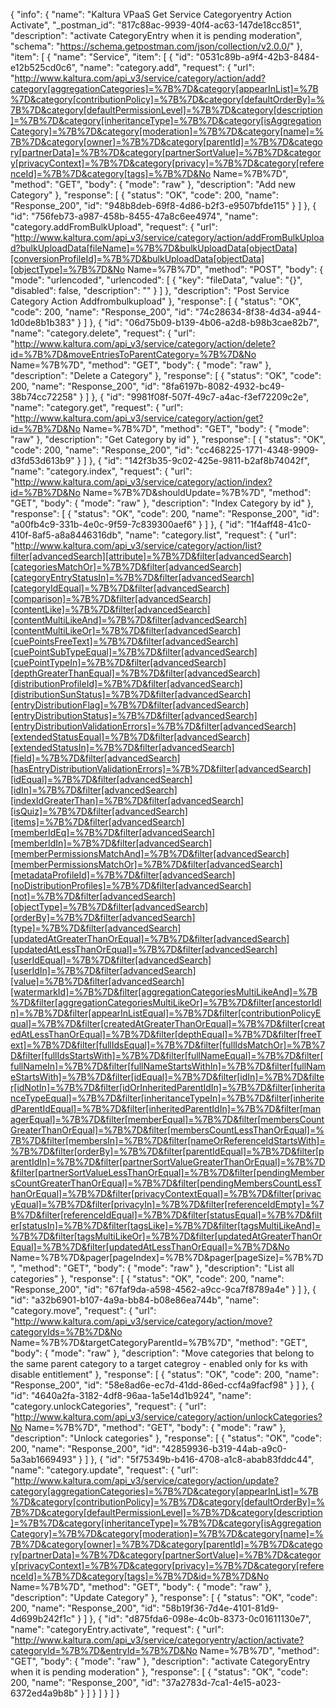 {
  "info": {
    "name": "Kaltura VPaaS Get Service Categoryentry Action Activate",
    "_postman_id": "817c88ac-9939-40f4-ac63-147de18cc851",
    "description": "activate CategoryEntry when it is pending moderation",
    "schema": "https://schema.getpostman.com/json/collection/v2.0.0/"
  },
  "item": [
    {
      "name": "Service",
      "item": [
        {
          "id": "0531c89b-a9f4-42b3-8484-e12b525cd0c6",
          "name": "category.add",
          "request": {
            "url": "http://www.kaltura.com/api_v3/service/category/action/add?category[aggregationCategories]=%7B%7D&category[appearInList]=%7B%7D&category[contributionPolicy]=%7B%7D&category[defaultOrderBy]=%7B%7D&category[defaultPermissionLevel]=%7B%7D&category[description]=%7B%7D&category[inheritanceType]=%7B%7D&category[isAggregationCategory]=%7B%7D&category[moderation]=%7B%7D&category[name]=%7B%7D&category[owner]=%7B%7D&category[parentId]=%7B%7D&category[partnerData]=%7B%7D&category[partnerSortValue]=%7B%7D&category[privacyContext]=%7B%7D&category[privacy]=%7B%7D&category[referenceId]=%7B%7D&category[tags]=%7B%7D&No Name=%7B%7D",
            "method": "GET",
            "body": {
              "mode": "raw"
            },
            "description": "Add new Category"
          },
          "response": [
            {
              "status": "OK",
              "code": 200,
              "name": "Response_200",
              "id": "948b8deb-69f8-4d86-b2f3-e9507bfde115"
            }
          ]
        },
        {
          "id": "756feb73-a987-458b-8455-47a8c6ee4974",
          "name": "category.addFromBulkUpload",
          "request": {
            "url": "http://www.kaltura.com/api_v3/service/category/action/addFromBulkUpload?bulkUploadData[fileName]=%7B%7D&bulkUploadData[objectData][conversionProfileId]=%7B%7D&bulkUploadData[objectData][objectType]=%7B%7D&No Name=%7B%7D",
            "method": "POST",
            "body": {
              "mode": "urlencoded",
              "urlencoded": [
                {
                  "key": "fileData",
                  "value": "{}",
                  "disabled": false,
                  "description": ""
                }
              ]
            },
            "description": "Post Service Category Action Addfrombulkupload"
          },
          "response": [
            {
              "status": "OK",
              "code": 200,
              "name": "Response_200",
              "id": "74c28634-8f38-4d34-a944-1d0de8b1b383"
            }
          ]
        },
        {
          "id": "06d75b09-b139-4b06-a2d8-b98b3cae82b7",
          "name": "category.delete",
          "request": {
            "url": "http://www.kaltura.com/api_v3/service/category/action/delete?id=%7B%7D&moveEntriesToParentCategory=%7B%7D&No Name=%7B%7D",
            "method": "GET",
            "body": {
              "mode": "raw"
            },
            "description": "Delete a Category"
          },
          "response": [
            {
              "status": "OK",
              "code": 200,
              "name": "Response_200",
              "id": "8fa6197b-8082-4932-bc49-38b74cc72258"
            }
          ]
        },
        {
          "id": "9981f08f-507f-49c7-a4ac-f3ef72209c2e",
          "name": "category.get",
          "request": {
            "url": "http://www.kaltura.com/api_v3/service/category/action/get?id=%7B%7D&No Name=%7B%7D",
            "method": "GET",
            "body": {
              "mode": "raw"
            },
            "description": "Get Category by id"
          },
          "response": [
            {
              "status": "OK",
              "code": 200,
              "name": "Response_200",
              "id": "cc468225-1771-4348-9909-d3fd53d613b9"
            }
          ]
        },
        {
          "id": "142f3b35-9c02-425e-9811-b2af8b74042f",
          "name": "category.index",
          "request": {
            "url": "http://www.kaltura.com/api_v3/service/category/action/index?id=%7B%7D&No Name=%7B%7D&shouldUpdate=%7B%7D",
            "method": "GET",
            "body": {
              "mode": "raw"
            },
            "description": "Index Category by id"
          },
          "response": [
            {
              "status": "OK",
              "code": 200,
              "name": "Response_200",
              "id": "a00fb4c9-331b-4e0c-9f59-7c839300aef6"
            }
          ]
        },
        {
          "id": "1f4aff48-41c0-410f-8af5-a8a8446316db",
          "name": "category.list",
          "request": {
            "url": "http://www.kaltura.com/api_v3/service/category/action/list?filter[advancedSearch][attribute]=%7B%7D&filter[advancedSearch][categoriesMatchOr]=%7B%7D&filter[advancedSearch][categoryEntryStatusIn]=%7B%7D&filter[advancedSearch][categoryIdEqual]=%7B%7D&filter[advancedSearch][comparison]=%7B%7D&filter[advancedSearch][contentLike]=%7B%7D&filter[advancedSearch][contentMultiLikeAnd]=%7B%7D&filter[advancedSearch][contentMultiLikeOr]=%7B%7D&filter[advancedSearch][cuePointsFreeText]=%7B%7D&filter[advancedSearch][cuePointSubTypeEqual]=%7B%7D&filter[advancedSearch][cuePointTypeIn]=%7B%7D&filter[advancedSearch][depthGreaterThanEqual]=%7B%7D&filter[advancedSearch][distributionProfileId]=%7B%7D&filter[advancedSearch][distributionSunStatus]=%7B%7D&filter[advancedSearch][entryDistributionFlag]=%7B%7D&filter[advancedSearch][entryDistributionStatus]=%7B%7D&filter[advancedSearch][entryDistributionValidationErrors]=%7B%7D&filter[advancedSearch][extendedStatusEqual]=%7B%7D&filter[advancedSearch][extendedStatusIn]=%7B%7D&filter[advancedSearch][field]=%7B%7D&filter[advancedSearch][hasEntryDistributionValidationErrors]=%7B%7D&filter[advancedSearch][idEqual]=%7B%7D&filter[advancedSearch][idIn]=%7B%7D&filter[advancedSearch][indexIdGreaterThan]=%7B%7D&filter[advancedSearch][isQuiz]=%7B%7D&filter[advancedSearch][items]=%7B%7D&filter[advancedSearch][memberIdEq]=%7B%7D&filter[advancedSearch][memberIdIn]=%7B%7D&filter[advancedSearch][memberPermissionsMatchAnd]=%7B%7D&filter[advancedSearch][memberPermissionsMatchOr]=%7B%7D&filter[advancedSearch][metadataProfileId]=%7B%7D&filter[advancedSearch][noDistributionProfiles]=%7B%7D&filter[advancedSearch][not]=%7B%7D&filter[advancedSearch][objectType]=%7B%7D&filter[advancedSearch][orderBy]=%7B%7D&filter[advancedSearch][type]=%7B%7D&filter[advancedSearch][updatedAtGreaterThanOrEqual]=%7B%7D&filter[advancedSearch][updatedAtLessThanOrEqual]=%7B%7D&filter[advancedSearch][userIdEqual]=%7B%7D&filter[advancedSearch][userIdIn]=%7B%7D&filter[advancedSearch][value]=%7B%7D&filter[advancedSearch][watermarkId]=%7B%7D&filter[aggregationCategoriesMultiLikeAnd]=%7B%7D&filter[aggregationCategoriesMultiLikeOr]=%7B%7D&filter[ancestorIdIn]=%7B%7D&filter[appearInListEqual]=%7B%7D&filter[contributionPolicyEqual]=%7B%7D&filter[createdAtGreaterThanOrEqual]=%7B%7D&filter[createdAtLessThanOrEqual]=%7B%7D&filter[depthEqual]=%7B%7D&filter[freeText]=%7B%7D&filter[fullIdsEqual]=%7B%7D&filter[fullIdsMatchOr]=%7B%7D&filter[fullIdsStartsWith]=%7B%7D&filter[fullNameEqual]=%7B%7D&filter[fullNameIn]=%7B%7D&filter[fullNameStartsWithIn]=%7B%7D&filter[fullNameStartsWith]=%7B%7D&filter[idEqual]=%7B%7D&filter[idIn]=%7B%7D&filter[idNotIn]=%7B%7D&filter[idOrInheritedParentIdIn]=%7B%7D&filter[inheritanceTypeEqual]=%7B%7D&filter[inheritanceTypeIn]=%7B%7D&filter[inheritedParentIdEqual]=%7B%7D&filter[inheritedParentIdIn]=%7B%7D&filter[managerEqual]=%7B%7D&filter[memberEqual]=%7B%7D&filter[membersCountGreaterThanOrEqual]=%7B%7D&filter[membersCountLessThanOrEqual]=%7B%7D&filter[membersIn]=%7B%7D&filter[nameOrReferenceIdStartsWith]=%7B%7D&filter[orderBy]=%7B%7D&filter[parentIdEqual]=%7B%7D&filter[parentIdIn]=%7B%7D&filter[partnerSortValueGreaterThanOrEqual]=%7B%7D&filter[partnerSortValueLessThanOrEqual]=%7B%7D&filter[pendingMembersCountGreaterThanOrEqual]=%7B%7D&filter[pendingMembersCountLessThanOrEqual]=%7B%7D&filter[privacyContextEqual]=%7B%7D&filter[privacyEqual]=%7B%7D&filter[privacyIn]=%7B%7D&filter[referenceIdEmpty]=%7B%7D&filter[referenceIdEqual]=%7B%7D&filter[statusEqual]=%7B%7D&filter[statusIn]=%7B%7D&filter[tagsLike]=%7B%7D&filter[tagsMultiLikeAnd]=%7B%7D&filter[tagsMultiLikeOr]=%7B%7D&filter[updatedAtGreaterThanOrEqual]=%7B%7D&filter[updatedAtLessThanOrEqual]=%7B%7D&No Name=%7B%7D&pager[pageIndex]=%7B%7D&pager[pageSize]=%7B%7D",
            "method": "GET",
            "body": {
              "mode": "raw"
            },
            "description": "List all categories"
          },
          "response": [
            {
              "status": "OK",
              "code": 200,
              "name": "Response_200",
              "id": "67faf9da-a598-4562-a9cc-9ca7f8789a4e"
            }
          ]
        },
        {
          "id": "a32b6901-b107-4a9a-bb84-b08e86ea744b",
          "name": "category.move",
          "request": {
            "url": "http://www.kaltura.com/api_v3/service/category/action/move?categoryIds=%7B%7D&No Name=%7B%7D&targetCategoryParentId=%7B%7D",
            "method": "GET",
            "body": {
              "mode": "raw"
            },
            "description": "Move categories that belong to the same parent category to a target categroy - enabled only for ks with disable entitlement"
          },
          "response": [
            {
              "status": "OK",
              "code": 200,
              "name": "Response_200",
              "id": "58e8ad6e-ec7d-41dd-86ed-ccf4a9facf98"
            }
          ]
        },
        {
          "id": "4640a2fa-3182-4df8-96aa-1a5e14d1b924",
          "name": "category.unlockCategories",
          "request": {
            "url": "http://www.kaltura.com/api_v3/service/category/action/unlockCategories?No Name=%7B%7D",
            "method": "GET",
            "body": {
              "mode": "raw"
            },
            "description": "Unlock categories"
          },
          "response": [
            {
              "status": "OK",
              "code": 200,
              "name": "Response_200",
              "id": "42859936-b319-44ab-a9c0-5a3ab1669493"
            }
          ]
        },
        {
          "id": "5f75349b-b416-4708-a1c8-abab83fddc44",
          "name": "category.update",
          "request": {
            "url": "http://www.kaltura.com/api_v3/service/category/action/update?category[aggregationCategories]=%7B%7D&category[appearInList]=%7B%7D&category[contributionPolicy]=%7B%7D&category[defaultOrderBy]=%7B%7D&category[defaultPermissionLevel]=%7B%7D&category[description]=%7B%7D&category[inheritanceType]=%7B%7D&category[isAggregationCategory]=%7B%7D&category[moderation]=%7B%7D&category[name]=%7B%7D&category[owner]=%7B%7D&category[parentId]=%7B%7D&category[partnerData]=%7B%7D&category[partnerSortValue]=%7B%7D&category[privacyContext]=%7B%7D&category[privacy]=%7B%7D&category[referenceId]=%7B%7D&category[tags]=%7B%7D&id=%7B%7D&No Name=%7B%7D",
            "method": "GET",
            "body": {
              "mode": "raw"
            },
            "description": "Update Category"
          },
          "response": [
            {
              "status": "OK",
              "code": 200,
              "name": "Response_200",
              "id": "58b19f36-7d4e-4101-81d9-4d699b242f1c"
            }
          ]
        },
        {
          "id": "d875fda6-098e-4c0b-8373-0c01611130e7",
          "name": "categoryEntry.activate",
          "request": {
            "url": "http://www.kaltura.com/api_v3/service/categoryentry/action/activate?categoryId=%7B%7D&entryId=%7B%7D&No Name=%7B%7D",
            "method": "GET",
            "body": {
              "mode": "raw"
            },
            "description": "activate CategoryEntry when it is pending moderation"
          },
          "response": [
            {
              "status": "OK",
              "code": 200,
              "name": "Response_200",
              "id": "37a2783d-7ca1-4e15-a023-6372ed4a9b8b"
            }
          ]
        }
      ]
    }
  ]
}